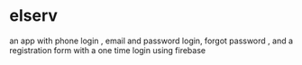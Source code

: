 # elserv
an app with phone login , email and password login, forgot password , and a registration form with a one time login using firebase
